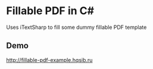 # Fillable PDF in C#

Uses iTextSharp to fill some dummy fillable PDF template

## Demo

http://fillable-pdf-example.hqsib.ru
